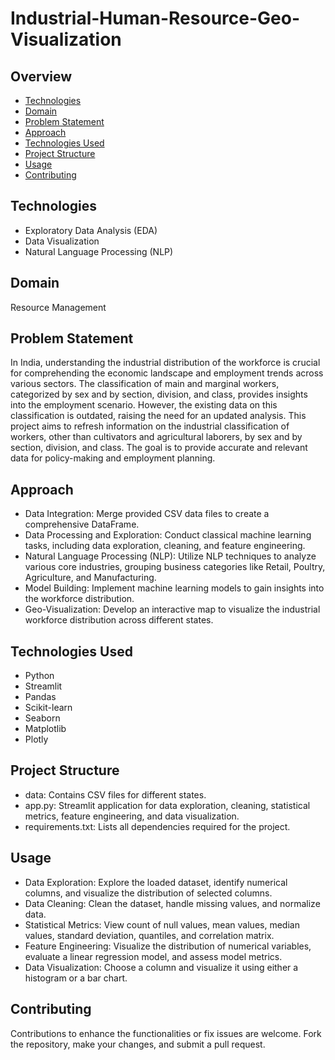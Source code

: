 # Industrial-Human-Resource-Geo-Visualization

## Overview
- [Technologies](#Technologies)
- [Domain](#Domain)
- [Problem Statement](#Problem-Statement)
- [Approach](#Approach)
- [Technologies Used](#Technologies-Used)
- [Project Structure](#Project-Structure)
- [Usage](#Usage)
- [Contributing](#Contributing)

## Technologies
- Exploratory Data Analysis (EDA)
- Data Visualization
- Natural Language Processing (NLP)

## Domain
Resource Management

## Problem Statement
In India, understanding the industrial distribution of the workforce is crucial for comprehending the economic landscape and employment trends across various sectors. The classification of main and marginal workers, categorized by sex and by section, division, and class, provides insights into the employment scenario. However, the existing data on this classification is outdated, raising the need for an updated analysis. This project aims to refresh information on the industrial classification of workers, other than cultivators and agricultural laborers, by sex and by section, division, and class. The goal is to provide accurate and relevant data for policy-making and employment planning.

## Approach
- Data Integration: Merge provided CSV data files to create a comprehensive DataFrame.
- Data Processing and Exploration: Conduct classical machine learning tasks, including data exploration, cleaning, and feature engineering.
- Natural Language Processing (NLP): Utilize NLP techniques to analyze various core industries, grouping business categories like Retail, Poultry, Agriculture, and Manufacturing.
- Model Building: Implement machine learning models to gain insights into the workforce distribution.
- Geo-Visualization: Develop an interactive map to visualize the industrial workforce distribution across different states.

## Technologies Used
- Python
- Streamlit
- Pandas
- Scikit-learn
- Seaborn
- Matplotlib
- Plotly

## Project Structure
- data: Contains CSV files for different states.
- app.py: Streamlit application for data exploration, cleaning, statistical metrics, feature engineering, and data visualization.
- requirements.txt: Lists all dependencies required for the project.

## Usage
- Data Exploration: Explore the loaded dataset, identify numerical columns, and visualize the distribution of selected columns.
- Data Cleaning: Clean the dataset, handle missing values, and normalize data.
- Statistical Metrics: View count of null values, mean values, median values, standard deviation, quantiles, and correlation matrix.
- Feature Engineering: Visualize the distribution of numerical variables, evaluate a linear regression model, and assess model metrics.
- Data Visualization: Choose a column and visualize it using either a histogram or a bar chart.

## Contributing
Contributions to enhance the functionalities or fix issues are welcome. Fork the repository, make your changes, and submit a pull request.
